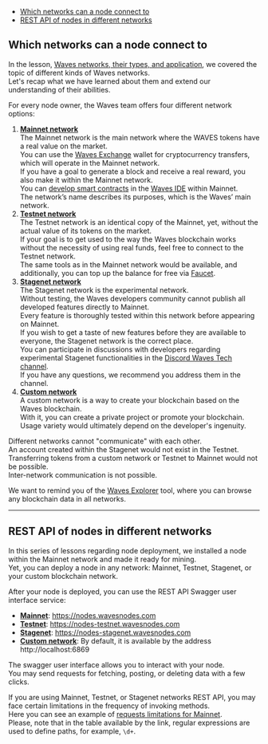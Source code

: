 - [Which networks can a node connect to](#which-networks-can-a-node-connect-to)
- [REST API of nodes in different networks](#rest-api-of-nodes-in-different-networks)

## Which networks can a node connect to ##

In the lesson, [Waves networks, their types, and application](), we covered the topic of different kinds of Waves networks.  
Let's recap what we have learned about them and extend our understanding of their abilities.
  
For every node owner, the Waves team offers four different network options:
1. **<u>Mainnet network</u>**  
    The Mainnet network is the main network where the WAVES tokens have a real value on the market.  
    You can use the [Waves Exchange](https://waves.exchange/) wallet for cryptocurrency transfers, which will operate in the Mainnet network.  
    If you have a goal to generate a block and receive a real reward, you also make it within the Mainnet network.  
    You can [develop smart contracts]() in the [Waves IDE](https://waves-ide.com/) within Mainnet.  
    The network’s name describes its purposes, which is the Waves’ main network.  
2. **<u>Testnet network</u>**  
    The Testnet network is an identical copy of the Mainnet, yet, without the actual value of its tokens on the market.  
    If your goal is to get used to the way the Waves blockchain works without the necessity of using real funds, feel free to connect to the Testnet network.  
    The same tools as in the Mainnet network would be available, and additionally, you can top up the balance for free via [Faucet](https://testnet.wavesexplorer.com/faucet).
3. **<u>Stagenet network</u>**  
    The Stagenet network is the experimental network.  
    Without testing, the Waves developers community cannot publish all developed features directly to Mainnet.  
    Every feature is thoroughly tested within this network before appearing on Mainnet.  
    If you wish to get a taste of new features before they are available to everyone, the Stagenet network is the correct place.  
    You can participate in discussions with developers regarding experimental Stagenet functionalities in the [Discord Waves Tech channel](https://discord.com/invite/3g8XR6B).  
    If you have any questions, we recommend you address them in the channel.
4. **<u>Custom network</u>**  
    A custom network is a way to create your blockchain based on the Waves blockchain.  
    With it, you can create a private project or promote your blockchain.  
    Usage variety would ultimately depend on the developer's ingenuity.

Different networks cannot "communicate" with each other.  
An account created within the Stagenet would not exist in the Testnet.  
Transferring tokens from a custom network or Testnet to Mainnet would not be possible.  
Inter-network communication is not possible.  
  
We want to remind you of the [Waves Explorer](https://new.wavesexplorer.com/) tool, where you can browse any blockchain data in all networks.

---

## REST API of nodes in different networks ##

In this series of lessons regarding node deployment, we installed a node within the Mainnet network and made it ready for mining.  
Yet, you can deploy a node in any network: Mainnet, Testnet, Stagenet, or your custom blockchain network.  

After your node is deployed, you can use the REST API Swagger user interface service:
- **<u>Mainnet</u>**: https://nodes.wavesnodes.com
- **<u>Testnet</u>**: https://nodes-testnet.wavesnodes.com
- **<u>Stagenet</u>**: https://nodes-stagenet.wavesnodes.com
- **<u>Custom network</u>**: By default, it is available by the address http://localhost:6869

The swagger user interface allows you to interact with your node.  
You may send requests for fetching, posting, or deleting data with a few clicks.  

If you are using Mainnet, Testnet, or Stagenet networks REST API, you may face certain limitations in the frequency of invoking methods.  
Here you can see an example of [requests limitations for Mainnet](https://docs.waves.tech/en/waves-node/api-limitations-of-the-pool-of-public-nodes#limitations-on-mainnet-pool).    
Please, note that in the table available by the link, regular expressions are used to define paths, for example, `\d+`.

